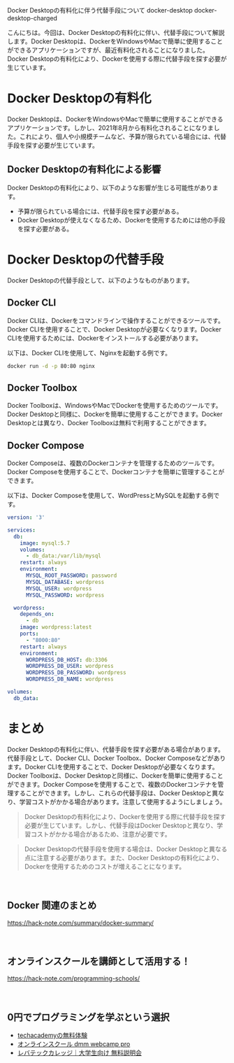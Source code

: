 Docker Desktopの有料化に伴う代替手段について
docker-desktop
docker-desktop-charged

こんにちは。今回は、Docker Desktopの有料化に伴い、代替手段について解説します。Docker Desktopは、DockerをWindowsやMacで簡単に使用することができるアプリケーションですが、最近有料化されることになりました。Docker Desktopの有料化により、Dockerを使用する際に代替手段を探す必要が生じています。

# Docker Desktopの有料化

Docker Desktopは、DockerをWindowsやMacで簡単に使用することができるアプリケーションです。しかし、2021年8月から有料化されることになりました。これにより、個人や小規模チームなど、予算が限られている場合には、代替手段を探す必要が生じています。

## Docker Desktopの有料化による影響

Docker Desktopの有料化により、以下のような影響が生じる可能性があります。

- 予算が限られている場合には、代替手段を探す必要がある。
- Docker Desktopが使えなくなるため、Dockerを使用するためには他の手段を探す必要がある。

# Docker Desktopの代替手段

Docker Desktopの代替手段として、以下のようなものがあります。

## Docker CLI

Docker CLIは、Dockerをコマンドラインで操作することができるツールです。Docker CLIを使用することで、Docker Desktopが必要なくなります。Docker CLIを使用するためには、Dockerをインストールする必要があります。

以下は、Docker CLIを使用して、Nginxを起動する例です。

```bash
docker run -d -p 80:80 nginx
```

## Docker Toolbox

Docker Toolboxは、WindowsやMacでDockerを使用するためのツールです。Docker Desktopと同様に、Dockerを簡単に使用することができます。Docker Desktopとは異なり、Docker Toolboxは無料で利用することができます。

## Docker Compose

Docker Composeは、複数のDockerコンテナを管理するためのツールです。Docker Composeを使用することで、Dockerコンテナを簡単に管理することができます。

以下は、Docker Composeを使用して、WordPressとMySQLを起動する例です。

```yaml
version: '3'

services:
  db:
    image: mysql:5.7
    volumes:
      - db_data:/var/lib/mysql
    restart: always
    environment:
      MYSQL_ROOT_PASSWORD: password
      MYSQL_DATABASE: wordpress
      MYSQL_USER: wordpress
      MYSQL_PASSWORD: wordpress

  wordpress:
    depends_on:
      - db
    image: wordpress:latest
    ports:
      - "8000:80"
    restart: always
    environment:
      WORDPRESS_DB_HOST: db:3306
      WORDPRESS_DB_USER: wordpress
      WORDPRESS_DB_PASSWORD: wordpress
      WORDPRESS_DB_NAME: wordpress

volumes:
  db_data:
```

# まとめ

Docker Desktopの有料化に伴い、代替手段を探す必要がある場合があります。代替手段として、Docker CLI、Docker Toolbox、Docker Composeなどがあります。Docker CLIを使用することで、Docker Desktopが必要なくなります。Docker Toolboxは、Docker Desktopと同様に、Dockerを簡単に使用することができます。Docker Composeを使用することで、複数のDockerコンテナを管理することができます。しかし、これらの代替手段は、Docker Desktopと異なり、学習コストがかかる場合があります。注意して使用するようにしましょう。

>Docker Desktopの有料化により、Dockerを使用する際に代替手段を探す必要が生じています。しかし、代替手段はDocker Desktopと異なり、学習コストがかかる場合があるため、注意が必要です。

>Docker Desktopの代替手段を使用する場合は、Docker Desktopと異なる点に注意する必要があります。また、Docker Desktopの有料化により、Dockerを使用するためのコストが増えることになります。

　

## Docker 関連のまとめ
https://hack-note.com/summary/docker-summary/

　

## オンラインスクールを講師として活用する！
https://hack-note.com/programming-schools/

　

## 0円でプログラミングを学ぶという選択
- [techacademyの無料体験](//af.moshimo.com/af/c/click?a_id=2612475&amp;p_id=1555&amp;pc_id=2816&amp;pl_id=22706&amp;url=https%3a%2f%2ftechacademy.jp%2fhtmlcss-trial%3futm_source%3dmoshimo%26utm_medium%3daffiliate%26utm_campaign%3dtextad)
- [オンラインスクール dmm webcamp pro](//af.moshimo.com/af/c/click?a_id=2612482&amp;p_id=1363&amp;pc_id=2297&amp;pl_id=39999&amp;guid=on)
- [レバテックカレッジ｜大学生向け 無料説明会](//af.moshimo.com/af/c/click?a_id=4071793&p_id=3198&pc_id=7488&pl_id=41848)


